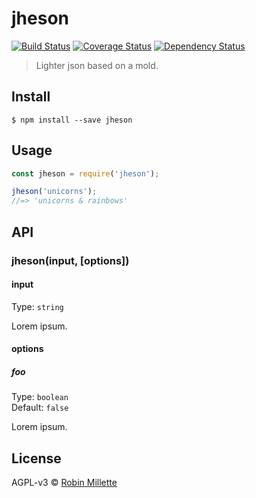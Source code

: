 # jheson
[![Build Status](https://travis-ci.org/millette/jheson.svg?branch=master)](https://travis-ci.org/millette/jheson)
[![Coverage Status](https://coveralls.io/repos/github/millette/jheson/badge.svg?branch=master)](https://coveralls.io/github/millette/jheson?branch=master)
[![Dependency Status](https://gemnasium.com/badges/github.com/millette/jheson.svg)](https://gemnasium.com/github.com/millette/jheson)
> Lighter json based on a mold.

## Install
```
$ npm install --save jheson
```

## Usage
```js
const jheson = require('jheson');

jheson('unicorns');
//=> 'unicorns & rainbows'
```

## API
### jheson(input, [options])
#### input
Type: `string`

Lorem ipsum.

#### options
##### foo
Type: `boolean`<br>
Default: `false`

Lorem ipsum.


## License
AGPL-v3 © [Robin Millette](http://robin.millette.info)
